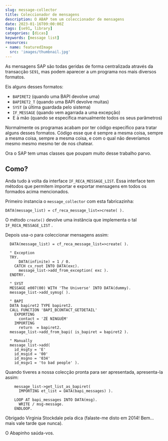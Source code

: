 ```yaml
---
slug: message-collector
title: Coleccionador de mensagens
description: O ABAP tem um coleccionador de mensagens
date: 2023-01-16T09:00:00Z
tags: [se91, library]
categories: [dicas]
keywords: [message list]
resources:
- name: featuredImage
  src: 'images/thumbnail.jpg'
---
```


As mensagens SAP são todas geridas de forma centralizada através da transacção `SE91`, mas podem aparecer a um programa nos mais diversos formatos.

<!--more-->

Eis alguns desses formatos:

- `BAPIRET2` (quando uma BAPI devolve uma)
- `BAPIRET2_T` (quando uma BAPI devolve muitas)
- `SYST` (a última guardada pelo sistema)
- `IF_MESSAGE` (quando vem agarrada a uma excepção)
- E à mão (quando se especifica manualmente todos os seus parâmetros)

Normalmente os programas acabam por ter código específico para tratar alguns desses formatos. Código esse que é sempre a mesma coisa, sempre a mesma coisa, sempre a mesma coisa, e com o qual não deveríamos mesmo mesmo mesmo ter de nos chatear.

Ora o SAP tem umas classes que poupam muito desse trabalho parvo.

## Como?

Anda tudo à volta da interface `IF_RECA_MESSAGE_LIST`. Essa interface tem métodos que permitem importar e exportar mensagens em todos os formados acima mencionados.

Primeiro instancia o `message_collector` com esta fabricazinha:

```abap
DATA(message_list) = cf_reca_message_list=>create( ).
```

O método `create()` devolve uma instância que implementa o tal `IF_RECA_MESSAGE_LIST` .

Depois usa-o para coleccionar mensagens assim:

```abap
  DATA(message_list) = cf_reca_message_list=>create( ).

  " Exception
  TRY.
      DATA(infinite) = 1 / 0.
    CATCH cx_root INTO DATA(exc).
      message_list->add_from_exception( exc ).
  ENDTRY.

  " SYST
  MESSAGE e007(00) WITH 'The Universe' INTO DATA(dummy).
  message_list->add_symsg( ).

  " BAPI
  DATA bapiret2 TYPE bapiret2.
  CALL FUNCTION 'BAPI_BCONTACT_GETDETAIL'
    EXPORTING
      contact = 'ZÉ NINGUÉM'
    IMPORTING
      return  = bapiret2.
  message_list->add_from_bapi( is_bapiret = bapiret2 ).

  " Manually
  message_list->add(
    id_msgty = 'E'
    id_msgid = '00'
    id_msgno = '034'
    id_msgv1 = 'to bad people' ).
```

Quando tiveres a nossa colecção pronta para ser apresentada, apresenta-la assim:

```abap
    message_list->get_list_as_bapiret(
      IMPORTING et_list = DATA(bapi_messages) ).

    LOOP AT bapi_messages INTO DATA(msg).
      WRITE / msg-message.
    ENDLOOP.
```

Obrigado Virginia Stockdale pela dica (falaste-me disto em 2014! Bem... mais vale tarde que nunca).

O Abapinho saúda-vos.
